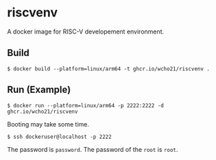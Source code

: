 # riscvenv

A docker image for RISC-V developement environment.

## Build

```
$ docker build --platform=linux/arm64 -t ghcr.io/wcho21/riscvenv .
```

## Run (Example)

```
$ docker run --platform=linux/arm64 -p 2222:2222 -d ghcr.io/wcho21/riscvenv
```

Booting may take some time.

```
$ ssh dockeruser@localhost -p 2222
```

The password is `password`. The password of the `root` is `root`.
